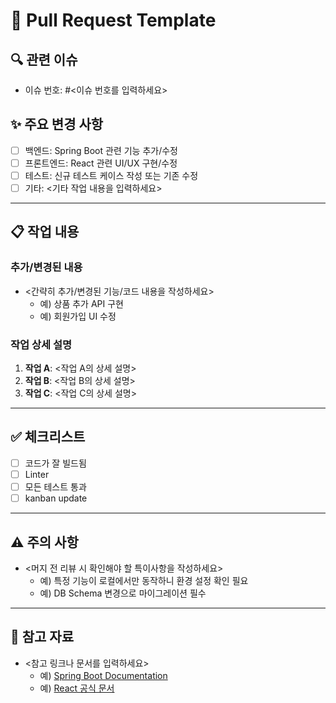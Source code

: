 # 📌 Pull Request Template

## 🔍 관련 이슈
- 이슈 번호: #<이슈 번호를 입력하세요>

## ✨ 주요 변경 사항
- [ ] 백엔드: Spring Boot 관련 기능 추가/수정
- [ ] 프론트엔드: React 관련 UI/UX 구현/수정
- [ ] 테스트: 신규 테스트 케이스 작성 또는 기존 수정
- [ ] 기타: <기타 작업 내용을 입력하세요>

---

## 📋 작업 내용
### 추가/변경된 내용
- <간략히 추가/변경된 기능/코드 내용을 작성하세요>
    - 예) 상품 추가 API 구현
    - 예) 회원가입 UI 수정

### 작업 상세 설명
1. **작업 A**: <작업 A의 상세 설명>
2. **작업 B**: <작업 B의 상세 설명>
3. **작업 C**: <작업 C의 상세 설명>

---

## ✅ 체크리스트
- [ ] 코드가 잘 빌드됨
- [ ] Linter
- [ ] 모든 테스트 통과
- [ ] kanban update

---

## ⚠️ 주의 사항
- <머지 전 리뷰 시 확인해야 할 특이사항을 작성하세요>
    - 예) 특정 기능이 로컬에서만 동작하니 환경 설정 확인 필요
    - 예) DB Schema 변경으로 마이그레이션 필수

---

## 📎 참고 자료
- <참고 링크나 문서를 입력하세요>
    - 예) [Spring Boot Documentation](https://spring.io/projects/spring-boot)
    - 예) [React 공식 문서](https://reactjs.org/)
